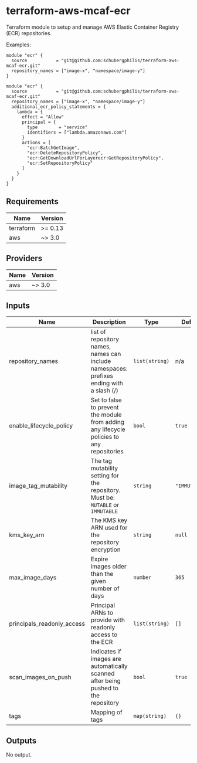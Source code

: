 # terraform-aws-mcaf-ecr
Terraform module to setup and manage AWS Elastic Container Registry (ECR) repositories.

Examples:

```hcl
module "ecr" {
  source           = "git@github.com:schubergphilis/terraform-aws-mcaf-ecr.git"
  repository_names = ["image-x", "namespace/image-y"]
}
```

```hcl
module "ecr" {
  source           = "git@github.com:schubergphilis/terraform-aws-mcaf-ecr.git"
  repository_names = ["image-x", "namespace/image-y"]
  additional_ecr_policy_statements = {
    lambda = {
      effect = "Allow"
      principal = { 
        type        = "service"
        identifiers = ["lambda.amazonaws.com"]
      }
      actions = [
        "ecr:BatchGetImage",
        "ecr:DeleteRepositoryPolicy",
        "ecr:GetDownloadUrlForLayerecr:GetRepositoryPolicy",
        "ecr:SetRepositoryPolicy"
      ]
    }
  }
}
```

<!--- BEGIN_TF_DOCS --->
## Requirements

| Name | Version |
|------|---------|
| terraform | >= 0.13 |
| aws | ~> 3.0 |

## Providers

| Name | Version |
|------|---------|
| aws | ~> 3.0 |

## Inputs

| Name | Description | Type | Default | Required |
|------|-------------|------|---------|:--------:|
| repository\_names | list of repository names, names can include namespaces: prefixes ending with a slash (/) | `list(string)` | n/a | yes |
| enable\_lifecycle\_policy | Set to false to prevent the module from adding any lifecycle policies to any repositories | `bool` | `true` | no |
| image\_tag\_mutability | The tag mutability setting for the repository. Must be: `MUTABLE` or `IMMUTABLE` | `string` | `"IMMUTABLE"` | no |
| kms\_key\_arn | The KMS key ARN used for the repository encryption | `string` | `null` | no |
| max\_image\_days | Expire images older than the given number of days | `number` | `365` | no |
| principals\_readonly\_access | Principal ARNs to provide with readonly access to the ECR | `list(string)` | `[]` | no |
| scan\_images\_on\_push | Indicates if images are automatically scanned after being pushed to the repository | `bool` | `true` | no |
| tags | Mapping of tags | `map(string)` | `{}` | no |

## Outputs

No output.

<!--- END_TF_DOCS --->
